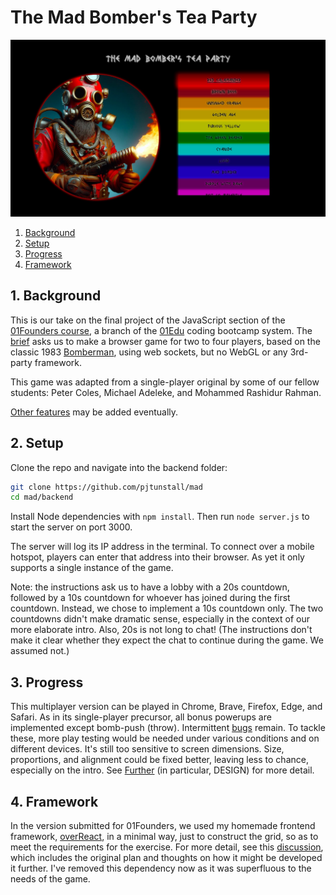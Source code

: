 # The Mad Bomber's Tea Party

![red](images/red.jpg)

1. [Background](#background)
2. [Setup](#setup)
3. [Progress](#progress)
4. [Framework](#framework)

## 1. Background

This is our take on the final project of the JavaScript section of the [01Founders course](https://01edu.notion.site/Global-01-Curriculum-50b7d94ac56a429fb3aee19a32248732), a branch of the [01Edu](https://01-edu.org/pedagogy) coding bootcamp system. The [brief](https://github.com/01-edu/public/tree/master/subjects/bomberman-dom) asks us to make a browser game for two to four players, based on the classic 1983 [Bomberman](https://en.wikipedia.org/wiki/Bomberman), using web sockets, but no WebGL or any 3rd-party framework.

This game was adapted from a single-player original by some of our fellow students: Peter Coles, Michael Adeleke, and Mohammed Rashidur Rahman.

[Other features](docs/further.md) may be added eventually.

## 2. Setup

Clone the repo and navigate into the backend folder:

```zsh
git clone https://github.com/pjtunstall/mad
cd mad/backend
```

Install Node dependencies with `npm install`. Then run `node server.js` to start the server on port 3000.

The server will log its IP address in the terminal. To connect over a mobile hotspot, players can enter that address into their browser. As yet it only supports a single instance of the game.

Note: the instructions ask us to have a lobby with a 20s countdown, followed by a 10s countdown for whoever has joined during the first countdown. Instead, we chose to implement a 10s countdown only. The two countdowns didn't make dramatic sense, especially in the context of our more elaborate intro. Also, 20s is not long to chat! (The instructions don't make it clear whether they expect the chat to continue during the game. We assumed not.)

## 3. Progress

This multiplayer version can be played in Chrome, Brave, Firefox, Edge, and Safari. As in its single-player precursor, all bonus powerups are implemented except bomb-push (throw). Intermittent [bugs](docs/bugs.md) remain. To tackle these, more play testing would be needed under various conditions and on different devices. It's still too sensitive to screen dimensions. Size, proportions, and alignment could be fixed better, leaving less to chance, especially on the intro. See [Further](docs/further.md) (in particular, DESIGN) for more detail.

## 4. Framework

In the version submitted for 01Founders, we used my homemade frontend framework, [overReact](https://github.com/pjtunstall/overreact), in a minimal way, just to construct the grid, so as to meet the requirements for the exercise. For more detail, see this [discussion](docs/framework.md), which includes the original plan and thoughts on how it might be developed it further. I've removed this dependency now as it was superfluous to the needs of the game.
